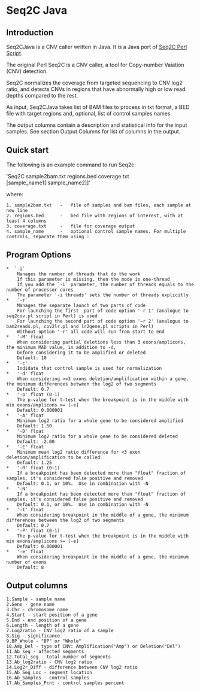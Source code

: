 # Seq2C Java
## Introduction

Seq2CJava is a CNV caller written in Java. It is a Java port of [Seq2C Perl Script](https://github.com/AstraZeneca-NGS/Seq2C).

The original Perl Seq2C is a CNV caller, a tool for Copy-number Vaiation (CNV) detection.

Seq2C normalizes the coverage from targeted sequencing to CNV log2 ratio, and detects CNVs in regions that have abnormally high or low read depths compared to the rest. 

As input, Seq2CJava takes list of BAM files to process in txt format, a BED file with target regions and, optional, list of control samples names.

The output columns contain a description and statistical info for the input samples. See section Output Columns for list of columns in the output.

## Quick start
The following is an example command to run Seq2c:

'Seq2C sample2bam.txt regions.bed coverage.txt [sample_name1[:sample_name2]]'

where:

    1. sample2bam.txt   -   file of samples and bam files, each sample at new line
    2. regions.bed      -   bed file with regions of interest, with at least 4 columns
    3. coverage.txt     -   file for coverage output
    4. sample_name      -   optional control sample names. For multiple controls, separate them using :

## Program Options

    *  `-i`
        Manages the number of threads that do the work
        If this parameter is missing, then the mode is one-thread
        If you add the `-i` parameter, the number of threads equals to the number of processor cores
        The parameter '-i threads' sets the number of threads explicitly
    *   `-r`
        Manages the separate launch of two parts of code
        For launching the first  part of code option '–r 1' (analogue to seq2cov.pl script in Perl) is used
        For launching the second part of code option '–r 2' (analogue to bam2reads.pl, cov2lr.pl and lr2gene.pl scripts in Perl)
        Without option '–r' all code will run from start to end
    *   '-M' float
        When considering partial deletions less than 3 exons/amplicons, the minimum MAD value, in addition to -d,
        before considering it to be amplified or deleted
        Default: 10
    *   '-c'
        Indidate that control sample is used for normalization
    *   '-d' float
        When considering >=3 exons deletion/amplification within a gene, the minimum differences between the log2 of two segments
        Default: 0.7
    *   '-p' float (0-1)
        The p-value for t-test when the breakpoint is in the middle with min exons/amplicons >= [-e]
        Default: 0.000001
    *   '-A' float
        Minimum log2 ratio for a whole gene to be considered amplified
        Default: 1.50
    *   '-D' float
        Minimum log2 ratio for a whole gene to be considered deleted
        Default: -2.00
    *   '-E' float
        Minimum mean log2 ratio difference for <3 exon deletion/amplification to be called
        Default: 1.25
    *   '-R' float (0-1)
        If a breakpoint has been detected more than "float" fraction of samples, it's considered false positive and removed
        Default: 0.1, or 10%.  Use in combination with -N
    *   '-N'
        If a breakpoint has been detected more than "float" fraction of samples, it's considered false positive and removed
        Default: 0.1, or 10%.  Use in combination with -N
    *   '-t' float
        When considering breakpoint in the middle of a gene, the minimum differences between the log2 of two segments
        Default: 0.7
    *   '-P' float (0-1)
        The p-value for t-test when the breakpoint is in the middle with min exons/amplicons >= [-e]
        Default: 0.000001
    *   '-e' float
        When considering breakpoint in the middle of a gene, the minimum number of exons
        Default: 8



## Output columns
    1.Sample - sample name 
    2.Gene - gene name
    3.Chr - chromosome name
    4.Start - start position of a gene
    5.End - end position of a gene
    6.Length - length of a gene
    7.Log2ratio - CNV log2 ratio of a sample
    8.Sig - significance
    9.BP_Whole - "BP" or "Whole"
    10.Amp_Del - type of CNV: Amplification("Amp") or Deletion("Del")
    11.Ab_seg - affected segments
    12.Total_seg - total number of segments
    13.Ab_log2ratio - CNV log2 ratio
    14.Log2r_Diff - difference between CNV log2 ratio
    15.Ab_Seg_Loc - segment location
    16.Ab_Samples - control samples
    17.Ab_Samples_Pcnt - control samples percent
 

